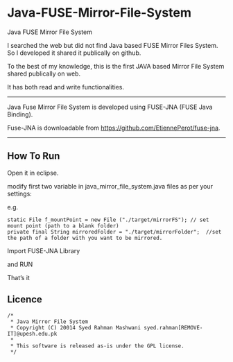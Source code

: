 Java-FUSE-Mirror-File-System
============================

Java FUSE Mirror File System

I searched the web but did not find Java based FUSE Mirror Files System. So I developed it shared it publically on github.

To the best of my knowledge, this is the first JAVA based Mirror File System shared publically on web.

It has both read and write functionalities. 

-----------------------------

Java Fuse Mirror File System is developed using FUSE-JNA (FUSE Java Binding). 

Fuse-JNA is downloadable from https://github.com/EtiennePerot/fuse-jna. 


--------------------------

How To Run
-------------------------
Open it in eclipse. 

modify first two variable in java_mirror_file_system.java files as per your settings:

e.g.

	static File f_mountPoint = new File ("./target/mirrorFS"); // set mount point (path to a blank folder)
	private final String mirroredFolder = "./target/mirrorFolder";  //set the path of a folder with you want to be mirrored.	

	
Import FUSE-JNA Library

and RUN 

That’s it 


Licence
----------------------
	/*
	 * Java Mirror File System
	 * Copyright (C) 20014 Syed Rahman Mashwani syed.rahman[REMOVE-IT]@upesh.edu.pk
	 * 
	 * This software is released as-is under the GPL license. 
	 */
